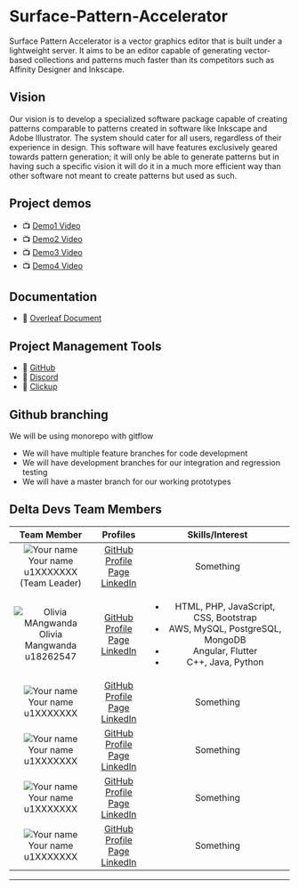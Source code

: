 # Surface-Pattern-Accelerator

Surface Pattern Accelerator is a vector graphics editor that is built under a lightweight server. It aims to be an editor capable of generating vector-based collections and patterns much faster than its competitors such as Affinity Designer and Inkscape.

## Vision

Our vision is to develop a specialized software package capable of creating patterns comparable to patterns created in software like Inkscape and Adobe Illustrator. The system should cater for all users, regardless of their experience in design. This software will have features exclusively geared towards pattern generation; it will only be able to generate patterns but in having such a specific vision it will do it in a much more efficient way than other software not meant to create patterns but used as such.

## Project demos

* :tv: [Demo1 Video](https://drive.google.com/open?id=)
* :tv: [Demo2 Video](https://drive.google.com/open?id=)
* :tv: [Demo3 Video](https://drive.google.com/open?id=)
* :tv: [Demo4 Video](https://drive.google.com/open?id=)

## Documentation
* :open_book: [Overleaf Document](https://www.overleaf.com/project/60a24b4cea153ccd4668a39b)

## Project Management Tools

* :open_book: [GitHub](https://github.com/COS301-SE-2021/Surface-Pattern-Accelerator/projects/1)
* :bust_in_silhouette: [Discord](https://discord.gg/MEbdacPW)
* :calendar: [Clickup](https://clickup.up.ac.za/ultra/courses/_140238_1/cl/outline)

## Github branching 
We will be using monorepo with gitflow
- We will have multiple feature branches for code development
- We will have development branches for our integration and regression testing
- We will have a master branch for our working prototypes

## Delta Devs Team Members

| **Team Member** | **Profiles** | **Skills/Interest**
| :----------: | :----------: | :----------: |
![Your name](https://via.placeholder.com/150 "Your name") <br/> Your name <br/> u1XXXXXXX <br/> (Team Leader) | [GitHub](https://github.com/XXXXX) <br/> [Profile Page](https://XXXXXX.github.io/) <br/> [LinkedIn]() <br/> | Something |
![Olivia MAngwanda](https://via.placeholder.com/150 "Olivia Mangwanda") <br/> Olivia Mangwanda <br/> u18262547 <br/> | [GitHub](https://github.com/olivia9469) <br/> [Profile Page](https://olivia9469.github.io/) <br/> [LinkedIn](https://www.linkedin.com/in/olivia-mangwanda-858446160/) <br/> | <ul> <li>HTML, PHP, JavaScript, CSS, Bootstrap </li> <li>AWS, MySQL, PostgreSQL, MongoDB</li> <li>Angular, Flutter</li> <li>C++, Java, Python</li> </ul>|
![Your name](https://via.placeholder.com/150 "Your name") <br/> Your name <br/> u1XXXXXXX <br/> | [GitHub](https://github.com/XXXXXX) <br/> [Profile Page](https://XXXXXX.github.io/) <br/> [LinkedIn]() <br/> | Something |
![Your name](https://via.placeholder.com/150 "Your name") <br/> Your name <br/> u1XXXXXXX <br/> | [GitHub](https://github.com/XXXXXX) <br/> [Profile Page](https://XXXXXX.github.io/) <br/> [LinkedIn]() <br/> | Something |
![Your name](https://via.placeholder.com/150 "Your name") <br/> Your name <br/> u1XXXXXXX <br/> | [GitHub](https://github.com/XXXXXX) <br/> [Profile Page](https://XXXXXX.github.io/) <br/> [LinkedIn]() <br/> | Something |
![Your name](https://via.placeholder.com/150 "Your name") <br/> Your name <br/> u1XXXXXXX <br/> | [GitHub](https://github.com/XXXXXX) <br/> [Profile Page](https://XXXXXX.github.io/) <br/> [LinkedIn]() <br/> | Something |

---

